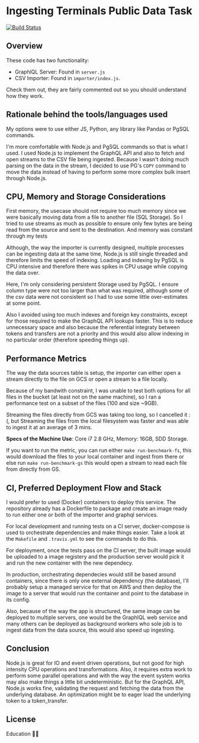 # Ingesting Terminals Public Data Task
[![Build Status](https://travis-ci.org/perfectmak/etl_for_terminal_data.svg?branch=master)](https://travis-ci.org/perfectmak/etl_for_terminal_data)

## Overview
These code has two functionality:
- GraphlQL Server: Found in `server.js`
- CSV Importer: Found in `importer/index.js`.

Check them out, they are fairly commented out so you should understand how they work.

## Rationale behind the tools/languages used
My options were to use either JS, Python, any library like Pandas or PgSQL commands.

I'm more comfortable with Node.js and PgSQL commands so that is what I used.
I used Node.js to implement the GraphQL API and also to fetch and open streams to the CSV file being ingested. Because I wasn't doing much parsing on the data in the stream, I decided to use PG's `COPY` command to move the data instead of having to perform some more complex bulk insert through Node.js.

## CPU, Memory and Storage Considerations
First memory, the usecase should not require too much memory since we were basically moving data from a file to another file (SQL Storage). So I tried to use streams as much as possible to ensure only few bytes are being read from the source and sent to the destination. And memory was constant through my tests

Although, the way the importer is currently designed, multiple processes can be ingesting data at the same time, Node.js is still single threaded and therefore limits the speed of indexing.
Loading and indexing by PgSQL is CPU intensive and therefore there was spikes in CPU usage while copying the data over.

Here, I'm only considering persistent Storage used by PgSQL. I ensure column type were not too larger than what was required, although some of the csv data were not consistent so I had to use some little over-estimates at some point. 

Also I avoided using too much indexes and foreign key constraints, except for those required to make the GraphQL API lookups faster. This is to reduce unnecessary space and also because the referential integraty between tokens and transfers are not a priority and this would also allow indexing in no particular order (therefore speeding things up).

## Performance Metrics
The way the data sources table is setup, the importer can either open a stream
directly to the file on GCS or open a stream to a file locally.

Because of my bandwith constraint, I was unable to test both options for all files in the bucket (at least not on the same machine), so I ran a performance test on a subset of the files (100 and size ~9GB).

Streaming the files directly from GCS was taking too long, so I cancelled it :(, 
but Streaming the files from the local filesystem was faster and was able to ingest it at an average of 3 mins.

**Specs of the Machine Use**:
Core i7 2.8 GHz,
Memory: 16GB,
SDD Storage.

If you want to run the metric, you can run either `make run-benchmark-fs`, this would download the files to your local container and ingest from there or else run `make run-benchmark-gs` this would open a stream to read each file from directly from GS. 

## CI, Preferred Deployment Flow and Stack
I would prefer to used (Docker) containers to deploy this service.
The repository already has a Dockerfile to package and create an image ready to run either one or both of the importer and graphql services.

For local development and running tests on a CI server, docker-compose is used to orchestrate dependencies and make things easier. Take a look at the `Makefile` and `.travis.yml` to see the commands to do this.

For deployment, once the tests pass on the CI server, the built image would be uploaded to a image registery and the production server would pick it and run the new container with the new dependecy.

In production, orchestrating dependecies would still be based around containers, since there is only one external dependency (the database), I'll probably setup a managed service for that on AWS and then deploy the image to a server that would run the container and point to the database in its config.

Also, because of the way the app is structured, the same image can be deployed to multiple servers, one would be the GraphlQL web service and many others can be deployed as background workers who sole job is to ingest data from the data source, this would also speed up ingesting.

## Conclusion
Node.js is great for IO and event driven operations, but not good for high intensity CPU operations and transformations. Also, it requires extra work to perform some parallel operations and with the way the event system works may also make things a little bit undeterministic. But for the GraphQL API, Node.js works fine, validating the request and fetching the data from the underlying database. An optimization might be to eager load the underlying token to a token_transfer.

## License
Education ✌🏽

